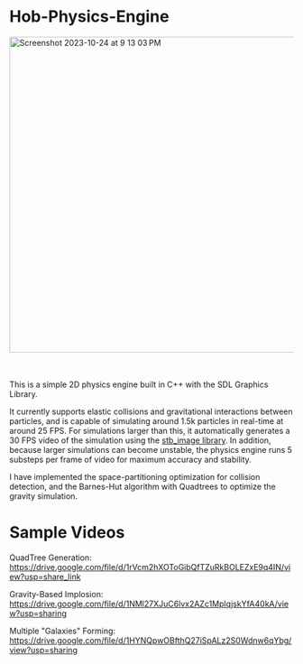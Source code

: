 # Hob-Physics-Engine

<img width="560" alt="Screenshot 2023-10-24 at 9 13 03 PM" src="https://github.com/sameeragrawal536/Hob-Physics-Engine/assets/65458627/ff1a0dd5-9954-46e4-8de9-1e78d05aeee8">

<br><br>
This is a simple 2D physics engine built in C++ with the SDL Graphics Library. 

It currently supports elastic collisions and gravitational interactions between particles, and is capable of simulating around 1.5k particles in real-time at around 25 FPS. For simulations larger than this, it automatically generates a 30 FPS video of the simulation using the [stb_image library](https://github.com/nothings/stb). In addition, because larger simulations can become unstable, the physics engine runs 5 substeps per frame of video for maximum accuracy and stability.

I have implemented the space-partitioning optimization for collision detection, and the Barnes-Hut algorithm with Quadtrees to optimize the gravity simulation. 

# Sample Videos

QuadTree Generation: https://drive.google.com/file/d/1rVcm2hXOToGibQfTZuRkBOLEZxE9q4IN/view?usp=share_link

Gravity-Based Implosion: https://drive.google.com/file/d/1NMl27XJuC6lvx2AZc1MpIqjskYfA40kA/view?usp=sharing

Multiple "Galaxies" Forming: https://drive.google.com/file/d/1HYNQpwOBfthQ27iSpALz2S0Wdnw6qYbg/view?usp=sharing
